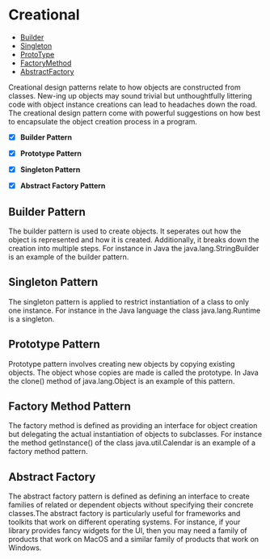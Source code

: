 
# Creational

- [Builder](builder.md)
- [Singleton](singleton.md)
- [ProtoType](prototype.md)
- [FactoryMethod](factorymethod.md)
- [AbstractFactory](abstractfactory.md)


Creational design patterns relate to how objects are constructed from classes. New-ing up objects may sound trivial but unthoughtfully littering code with object instance creations can lead to headaches down the road. The creational design pattern come with powerful suggestions on how best to encapsulate the object creation process in a program.

- [x] **Builder Pattern**
- [x] **Prototype Pattern**
- [x] **Singleton Pattern**
- [x] **Abstract Factory Pattern**


## Builder Pattern
The builder pattern is used to create objects. It seperates out how the object is represented and how it is created. Additionally, it breaks down the creation into multiple steps. For instance in Java the java.lang.StringBuilder is an example of the builder pattern.

## Singleton Pattern
The singleton pattern is applied to restrict instantiation of a class to only one instance. For instance in the Java language the class java.lang.Runtime is a singleton.

## Prototype Pattern
Prototype pattern involves creating new objects by copying existing objects. The object whose copies are made is called the prototype. In Java the clone() method of java.lang.Object is an example of this pattern.

## Factory Method Pattern
The factory method is defined as providing an interface for object creation but delegating the actual instantiation of objects to subclasses. For instance the method getInstance() of the class java.util.Calendar is an example of a factory method pattern.

## Abstract Factory
The abstract factory pattern is defined as defining an interface to create families of related or dependent objects without specifying their concrete classes.The abstract factory is particularly useful for frameworks and toolkits that work on different operating systems. For instance, if your library provides fancy widgets for the UI, then you may need a family of products that work on MacOS and a similar family of products that work on Windows.
